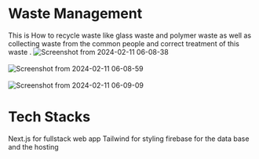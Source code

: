 # Waste Management 
This is How to recycle waste like glass waste and polymer waste as well as collecting waste from the common people and correct treatment of this waste .
![Screenshot from 2024-02-11 06-08-38](https://github.com/paul-abhirup/hackathon/assets/109401471/4e366d66-d3af-49ef-bec8-ae3b04bb9884)
<br></br>
![Screenshot from 2024-02-11 06-08-59](https://github.com/paul-abhirup/hackathon/assets/109401471/d59f70d3-4009-4e01-8d13-6b94f6dc6db6)
<br></br>
![Screenshot from 2024-02-11 06-09-09](https://github.com/paul-abhirup/hackathon/assets/109401471/7f064a07-533a-44c4-a516-05fb4a2265b0)


<h1>Tech Stacks</h1>
<p>Next.js for fullstack web app
Tailwind for styling 
firebase for the data base and the hosting</p>










